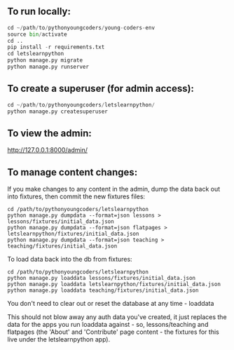 To run locally:
---------------

```python
cd ~/path/to/pythonyoungcoders/young-coders-env
source bin/activate
cd ..
pip install -r requirements.txt
cd letslearnpython
python manage.py migrate
python manage.py runserver
```

To create a superuser (for admin access):
-----------------------------------------

```python
cd ~/path/to/pythonyoungcoders/letslearnpython/
python manage.py createsuperuser
```

To view the admin:
------------------

http://127.0.0.1:8000/admin/


To manage content changes:
--------------------------

If you make changes to any content in the admin, dump the data back out into fixtures, then commit the new fixtures files:

    cd /path/to/pythonyoungcoders/letslearnpython
    python manage.py dumpdata --format=json lessons > lessons/fixtures/initial_data.json
    python manage.py dumpdata --format=json flatpages > letslearnpython/fixtures/initial_data.json
    python manage.py dumpdata --format=json teaching > teaching/fixtures/initial_data.json

To load data back into the db from fixtures:

    cd /path/to/pythonyoungcoders/letslearnpython
    python manage.py loaddata lessons/fixtures/initial_data.json
    python manage.py loaddata letslearnpython/fixtures/initial_data.json
    python manage.py loaddata teaching/fixtures/initial_data.json

You don't need to clear out or reset the database at any time - loaddata 

This should not blow away any auth data you've created, it just replaces the data for the apps you run loaddata against - so, lessons/teaching and flatpages (the 'About' and 'Contribute' page content - the fixtures for this live under the letslearnpython app).

